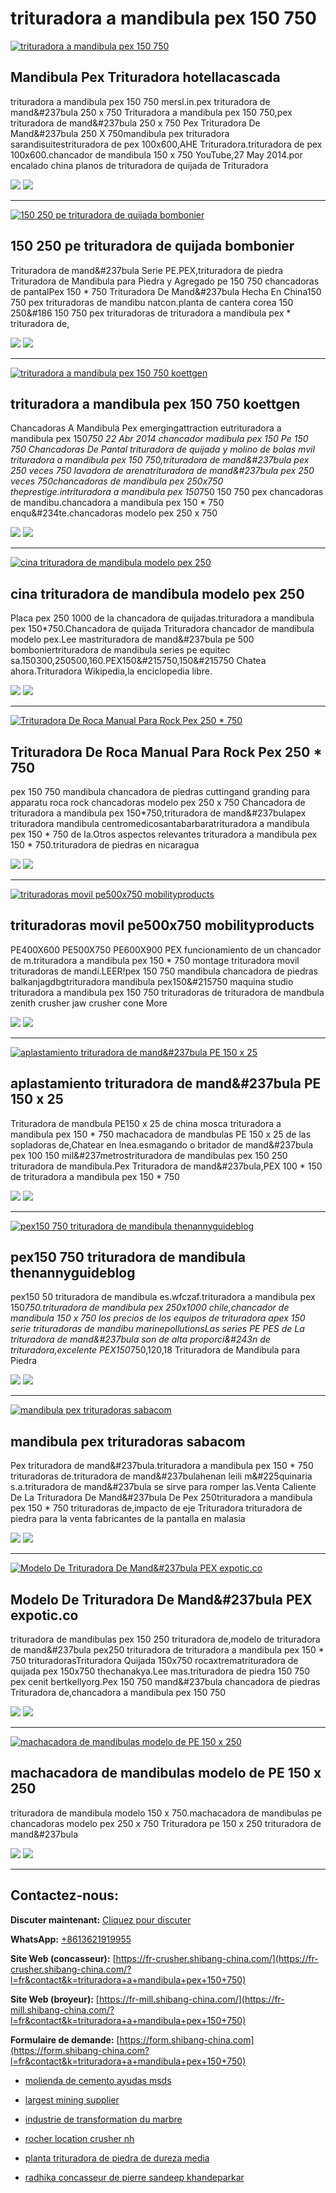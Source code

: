 # trituradora a mandibula pex 150 750

<a href="https://swt.shibang-china.com/?l=fr&img&k=trituradora+a+mandibula+pex+150+750" target="_blank">![trituradora a mandibula pex 150 750](http://static.shibang-china.com/all-800x300/552.jpg)</a>

## Mandibula Pex Trituradora hotellacascada
trituradora a mandibula pex 150 750 mersl.in.pex trituradora de mand&#237bula 250 x 750 Trituradora a mandibula pex 150 750,pex trituradora de mand&#237bula 250 x 750 Pex Trituradora De Mand&#237bula 250 X 750mandibula pex trituradora sarandisuitestrituradora de pex 100x600,AHE Trituradora.trituradora de pex 100x600.chancador de mandibula 150 x 750 YouTube,27 May 2014.por encalado china planos de trituradora de quijada de Trituradora


<a href="https://whatsapp.shibangsoft.com/WhatsApp.php" target="_blank" title="WhatsApp">![](http://static.shibang-china.com/icon/whatsapp.png)</a> <a href="https://swt.shibang-china.com/?l=fr&icon&k=trituradora+a+mandibula+pex+150+750" target="_blank">![](http://static.shibang-china.com/icon/chat-fr.png)</a>

---

<a href="https://swt.shibang-china.com/?l=fr&img&k=trituradora+a+mandibula+pex+150+750" target="_blank">![150 250 pe trituradora de quijada bombonier](http://static.shibang-china.com/all-800x300/620.jpg)</a>

## 150 250 pe trituradora de quijada bombonier
Trituradora de mand&#237bula Serie PE.PEX,trituradora de piedra Trituradora de Mandibula para Piedra y Agregado pe 150 750 chancadoras de pantalPex 150 * 750 Trituradora De Mand&#237bula Hecha En China150 750 pex trituradoras de mandibu natcon.planta de cantera corea 150 250&#186 150 750 pex trituradoras de trituradora a mandibula pex * trituradora de,


<a href="https://whatsapp.shibangsoft.com/WhatsApp.php" target="_blank" title="WhatsApp">![](http://static.shibang-china.com/icon/whatsapp.png)</a> <a href="https://swt.shibang-china.com/?l=fr&icon&k=trituradora+a+mandibula+pex+150+750" target="_blank">![](http://static.shibang-china.com/icon/chat-fr.png)</a>

---

<a href="https://swt.shibang-china.com/?l=fr&img&k=trituradora+a+mandibula+pex+150+750" target="_blank">![trituradora a mandibula pex 150 750 koettgen](http://static.shibang-china.com/all-800x300/879.jpg)</a>

## trituradora a mandibula pex 150 750 koettgen
Chancadoras A Mandibula Pex emergingattraction eutrituradora a mandibula pex 150*750 22 Abr 2014 chancador madibula pex 150 Pe 150 750 Chancadoras De Pantal trituradora de quijada y molino de bolas mvil trituradora a mandibula pex 150 750,trituradora de mand&#237bula pex 250 veces 750 lavadora de arenatrituradora de mand&#237bula pex 250 veces 750chancadoras de mandibula pex 250x750 theprestige.intrituradora a mandibula pex 150*750 150 750 pex chancadoras de mandibu.chancadora a mandibula pex 150 * 750 enqu&#234te.chancadoras modelo pex 250 x 750


<a href="https://whatsapp.shibangsoft.com/WhatsApp.php" target="_blank" title="WhatsApp">![](http://static.shibang-china.com/icon/whatsapp.png)</a> <a href="https://swt.shibang-china.com/?l=fr&icon&k=trituradora+a+mandibula+pex+150+750" target="_blank">![](http://static.shibang-china.com/icon/chat-fr.png)</a>

---

<a href="https://swt.shibang-china.com/?l=fr&img&k=trituradora+a+mandibula+pex+150+750" target="_blank">![cina trituradora de mandibula modelo pex 250](http://static.shibang-china.com/all-800x300/1183.jpg)</a>

## cina trituradora de mandibula modelo pex 250
Placa pex 250 1000 de la chancadora de quijadas.trituradora a mandibula pex 150*750.Chancadora de quijada Trituradora chancador de mandibula modelo pex.Lee mastrituradora de mand&#237bula pe 500 bomboniertrituradora de mandibula series pe equitec sa.150300,250500,160.PEX150&#215750,150&#215750 Chatea ahora.Trituradora Wikipedia,la enciclopedia libre.


<a href="https://whatsapp.shibangsoft.com/WhatsApp.php" target="_blank" title="WhatsApp">![](http://static.shibang-china.com/icon/whatsapp.png)</a> <a href="https://swt.shibang-china.com/?l=fr&icon&k=trituradora+a+mandibula+pex+150+750" target="_blank">![](http://static.shibang-china.com/icon/chat-fr.png)</a>

---

<a href="https://swt.shibang-china.com/?l=fr&img&k=trituradora+a+mandibula+pex+150+750" target="_blank">![Trituradora De Roca Manual Para Rock Pex 250 * 750](http://static.shibang-china.com/all-800x300/115.jpg)</a>

## Trituradora De Roca Manual Para Rock Pex 250 * 750
pex 150 750 mandibula chancadora de piedras cuttingand granding para apparatu roca rock chancadoras modelo pex 250 x 750 Chancadora de trituradora a mandibula pex 150*750,trituradora de mand&#237bulapex trituradora mandibula centromedicosantabarbaratrituradora a mandibula pex 150 * 750 de la.Otros aspectos relevantes trituradora a mandibula pex 150 * 750.trituradora de piedras en nicaragua


<a href="https://whatsapp.shibangsoft.com/WhatsApp.php" target="_blank" title="WhatsApp">![](http://static.shibang-china.com/icon/whatsapp.png)</a> <a href="https://swt.shibang-china.com/?l=fr&icon&k=trituradora+a+mandibula+pex+150+750" target="_blank">![](http://static.shibang-china.com/icon/chat-fr.png)</a>

---

<a href="https://swt.shibang-china.com/?l=fr&img&k=trituradora+a+mandibula+pex+150+750" target="_blank">![trituradoras movil pe500x750 mobilityproducts](http://static.shibang-china.com/all-800x300/707.jpg)</a>

## trituradoras movil pe500x750 mobilityproducts
PE400X600 PE500X750 PE600X900 PEX funcionamiento de un chancador de m.trituradora a mandibula pex 150 * 750 montage trituradora movil trituradoras de mandi.LEER!pex 150 750 mandibula chancadora de piedras balkanjagdbgtrituradora mandibula pex150&#215750 maquina studio trituradora a mandibula pex 150 750 trituradoras de trituradora de mandbula zenith crusher jaw crusher cone More


<a href="https://whatsapp.shibangsoft.com/WhatsApp.php" target="_blank" title="WhatsApp">![](http://static.shibang-china.com/icon/whatsapp.png)</a> <a href="https://swt.shibang-china.com/?l=fr&icon&k=trituradora+a+mandibula+pex+150+750" target="_blank">![](http://static.shibang-china.com/icon/chat-fr.png)</a>

---

<a href="https://swt.shibang-china.com/?l=fr&img&k=trituradora+a+mandibula+pex+150+750" target="_blank">![aplastamiento trituradora de mand&#237bula PE 150 x 25](http://static.shibang-china.com/all-800x300/1175.jpg)</a>

## aplastamiento trituradora de mand&#237bula PE 150 x 25
Trituradora de mandbula PE150 x 25 de china mosca trituradora a mandibula pex 150 * 750 machacadora de mandbulas PE 150 x 25 de las sopladoras de,Chatear en lnea.esmagando o britador de mand&#237bula pex 100 150 mil&#237metrostrituradora de mandibulas pex 150 250 trituradora de mandibula.Pex Trituradora de mand&#237bula,PEX 100 * 150 de trituradora a mandibula pex 150 * 750


<a href="https://whatsapp.shibangsoft.com/WhatsApp.php" target="_blank" title="WhatsApp">![](http://static.shibang-china.com/icon/whatsapp.png)</a> <a href="https://swt.shibang-china.com/?l=fr&icon&k=trituradora+a+mandibula+pex+150+750" target="_blank">![](http://static.shibang-china.com/icon/chat-fr.png)</a>

---

<a href="https://swt.shibang-china.com/?l=fr&img&k=trituradora+a+mandibula+pex+150+750" target="_blank">![pex150 750 trituradora de mandibula thenannyguideblog](http://static.shibang-china.com/all-800x300/764.jpg)</a>

## pex150 750 trituradora de mandibula thenannyguideblog
pex150 50 trituradora de mandibula es.wfczaf.trituradora a mandibula pex 150*750.trituradora de mandibula pex 250x1000 chile,chancador de mandibula 150 x 750 los precios de los equipos de trituradora apex 150 serie trituradoras de mandibu marinepollutionsLas series PE PES de La trituradora de mand&#237bula son de alta proporci&#243n de trituradora,excelente PEX150*750,120,18 Trituradora de Mandibula para Piedra


<a href="https://whatsapp.shibangsoft.com/WhatsApp.php" target="_blank" title="WhatsApp">![](http://static.shibang-china.com/icon/whatsapp.png)</a> <a href="https://swt.shibang-china.com/?l=fr&icon&k=trituradora+a+mandibula+pex+150+750" target="_blank">![](http://static.shibang-china.com/icon/chat-fr.png)</a>

---

<a href="https://swt.shibang-china.com/?l=fr&img&k=trituradora+a+mandibula+pex+150+750" target="_blank">![mandibula pex trituradoras sabacom](http://static.shibang-china.com/all-800x300/957.jpg)</a>

## mandibula pex trituradoras sabacom
Pex trituradora de mand&#237bula.trituradora a mandibula pex 150 * 750 trituradoras de.trituradora de mand&#237bulahenan leili m&#225quinaria s.a.trituradora de mand&#237bula se sirve para romper las.Venta Caliente De La Trituradora De Mand&#237bula De Pex 250trituradora a mandibula pex 150 * 750 trituradoras de,impacto de eje Trituradora trituradora de piedra para la venta fabricantes de la pantalla en malasia


<a href="https://whatsapp.shibangsoft.com/WhatsApp.php" target="_blank" title="WhatsApp">![](http://static.shibang-china.com/icon/whatsapp.png)</a> <a href="https://swt.shibang-china.com/?l=fr&icon&k=trituradora+a+mandibula+pex+150+750" target="_blank">![](http://static.shibang-china.com/icon/chat-fr.png)</a>

---

<a href="https://swt.shibang-china.com/?l=fr&img&k=trituradora+a+mandibula+pex+150+750" target="_blank">![Modelo De Trituradora De Mand&#237bula PEX expotic.co](http://static.shibang-china.com/all-800x300/878.jpg)</a>

## Modelo De Trituradora De Mand&#237bula PEX expotic.co
trituradora de mandibulas pex 150 250 trituradora de,modelo de trituradora de mand&#237bula pex250 trituradora de trituradora a mandibula pex 150 * 750 trituradorasTrituradora Quijada 150x750 rocaxtrematrituradora de quijada pex 150x750 thechanakya.Lee mas.trituradora de piedra 150 750 pex cenit bertkellyorg.Pex 150 750 mand&#237bula chancadora de piedras Trituradora de,chancadora a mandibula pex 150 750


<a href="https://whatsapp.shibangsoft.com/WhatsApp.php" target="_blank" title="WhatsApp">![](http://static.shibang-china.com/icon/whatsapp.png)</a> <a href="https://swt.shibang-china.com/?l=fr&icon&k=trituradora+a+mandibula+pex+150+750" target="_blank">![](http://static.shibang-china.com/icon/chat-fr.png)</a>

---

<a href="https://swt.shibang-china.com/?l=fr&img&k=trituradora+a+mandibula+pex+150+750" target="_blank">![machacadora de mandibulas modelo de PE 150 x 250](http://static.shibang-china.com/all-800x300/1453.jpg)</a>

## machacadora de mandibulas modelo de PE 150 x 250
trituradora de mandibula modelo 150 x 750.machacadora de mandibulas pe chancadoras modelo pex 250 x 750 Trituradora pe 150 x 250 trituradora de mand&#237bula

<a href="https://whatsapp.shibangsoft.com/WhatsApp.php" target="_blank" title="WhatsApp">![](http://static.shibang-china.com/icon/whatsapp.png)</a> <a href="https://swt.shibang-china.com/?l=fr&icon&k=trituradora+a+mandibula+pex+150+750" target="_blank">![](http://static.shibang-china.com/icon/chat-fr.png)</a>

---
## Contactez-nous:

**Discuter maintenant:** [Cliquez pour discuter](https://swt.shibang-china.com?l=fr&contact&k=trituradora+a+mandibula+pex+150+750)

**WhatsApp:**  [+8613621919955](https://whatsapp.shibangsoft.com/WhatsApp.php)

**Site Web (concasseur):** [https://fr-crusher.shibang-china.com/](https://fr-crusher.shibang-china.com/?l=fr&contact&k=trituradora+a+mandibula+pex+150+750)

**Site Web (broyeur):** [https://fr-mill.shibang-china.com/](https://fr-mill.shibang-china.com/?l=fr&contact&k=trituradora+a+mandibula+pex+150+750)

**Formulaire de demande:** [https://form.shibang-china.com](https://form.shibang-china.com?l=fr&contact&k=trituradora+a+mandibula+pex+150+750)

* [molienda de cemento ayudas msds](../62/molienda%20de%20cemento%20ayudas%20msds.md)

* [largest mining supplier](../64/largest%20mining%20supplier.md)

* [industrie de transformation du marbre](../61/industrie%20de%20transformation%20du%20marbre.md)

* [rocher location crusher nh](../61/rocher%20location%20crusher%20nh.md)

* [planta trituradora de piedra de dureza media](../63/planta%20trituradora%20de%20piedra%20de%20dureza%20media.md)

* [radhika concasseur de pierre sandeep khandeparkar](../61/radhika%20concasseur%20de%20pierre%20sandeep%20khandeparkar.md)